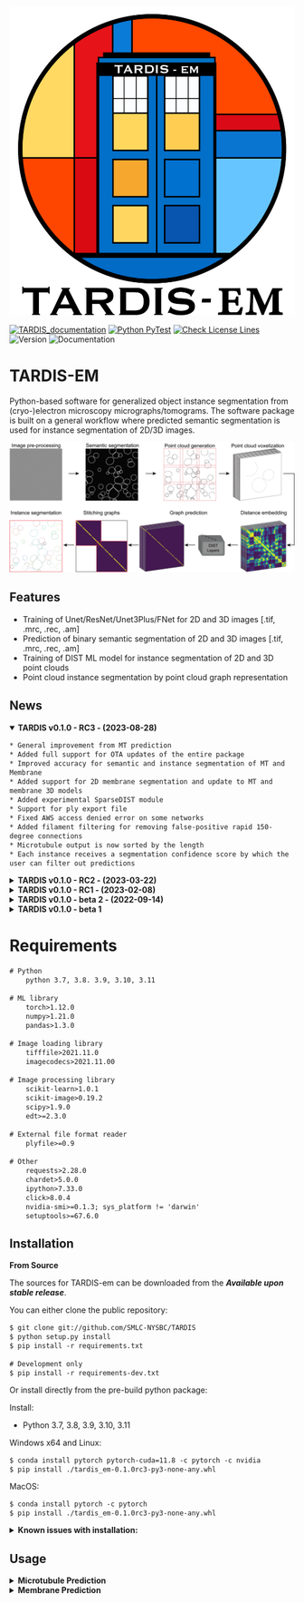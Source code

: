 <p align="center">
  <img src="resources/Tardis_logo_2.png" width="512"/>
</p>

[![TARDIS_documentation](https://github.com/SMLC-NYSBC/TARDIS/actions/workflows/sphinx_documentation.yml/badge.svg)](https://github.com/SMLC-NYSBC/TARDIS/actions/workflows/sphinx_documentation.yml)
[![Python PyTest](https://github.com/SMLC-NYSBC/TARDIS/actions/workflows/python_package.yml/badge.svg?branch=main)](https://github.com/SMLC-NYSBC/TARDIS/actions/workflows/python_package.yml)
[![Check License Lines](https://github.com/SMLC-NYSBC/TARDIS/actions/workflows/licensed.yml/badge.svg)](https://github.com/SMLC-NYSBC/TARDIS/actions/workflows/licensed.yml)
![Version](https://img.shields.io/badge/release-0.1.0_RC3-success)
![Documentation](https://readthedocs.org/projects/tardis/badge/?version=latest)

# TARDIS-EM
Python-based software for generalized object instance segmentation from (cryo-)electron microscopy
micrographs/tomograms. The software package is built on a general workflow where predicted semantic segmentation
is used for instance segmentation of 2D/3D images.

![Tardis Workflow](resources/workflow.jpg)

## Features
* Training of Unet/ResNet/Unet3Plus/FNet for 2D and 3D images [.tif, .mrc, .rec, .am]
* Prediction of binary semantic segmentation of 2D and 3D images [.tif, .mrc, .rec, .am]
* Training of DIST ML model for instance segmentation of 2D and 3D point clouds
* Point cloud instance segmentation by point cloud graph representation

## News
<details open>
    <summary><b>TARDIS v0.1.0 - RC3 - (2023-08-28)</b></summary>

    * General improvement from MT prediction
    * Added full support for OTA updates of the entire package
    * Improved accuracy for semantic and instance segmentation of MT and Membrane
    * Added support for 2D membrane segmentation and update to MT and membrane 3D models
    * Added experimental SparseDIST module
    * Support for ply export file
    * Fixed AWS access denied error on some networks
    * Added filament filtering for removing false-positive rapid 150-degree connections
    * Microtubule output is now sorted by the length
    * Each instance receives a segmentation confidence score by which the user can filter out predictions
</details>

<details>
    <summary><b>TARDIS v0.1.0 - RC2 - (2023-03-22)</b></summary>

    * General improvement from MT prediction
    * Added support for Cry-mem prediction
    * Added support for node (RGB) features in DIST
    * Pre-trained network for Cryo-mem, General-MT, S3DIS dataset
    * Full support for Pytorch 2.0
</details>

<details>
    <summary><b>TARDIS v0.1.0 - RC1 - (2023-02-08)</b></summary>

    * Overall clean-up for the final release 
    * Added full code documentation
    * Added full stable support for MT prediction 
    * Added support for ScanNetV2 dataset prediction with DIST 
    * Added costume TARDIS error and console logo outputs 
    * TARDIS error handling 

</details>

<details>
    <summary><b>TARDIS v0.1.0 - beta 2 - (2022-09-14)</b></summary>

    * Cryo-Membrane 2D support 
    * Stable training and prediction entries for spindletorch and DIST 
    * Restructure and standardize naming and versioning in TARDIS 
    * Combined all side-code into TARDIS 
    * Full support for Amira formats, MRC/REC, TIF 

</details>

<details>
    <summary><b>TARDIS v0.1.0 - beta 1</b></summary>

    * Cryo-Membrane 2D support 
    * Stable training and prediction entries for spindletorch and DIST 
    * Restructure and standardize naming and versioning in TARDIS 
</details>

# Requirements
    # Python
        python 3.7, 3.8. 3.9, 3.10, 3.11

    # ML library
        torch>1.12.0
        numpy>1.21.0
        pandas>1.3.0
    
    # Image loading library
        tifffile>2021.11.0
        imagecodecs>2021.11.00
    
    # Image processing library 
        scikit-learn>1.0.1
        scikit-image>0.19.2
        scipy>1.9.0
        edt>=2.3.0

    # External file format reader
        plyfile>=0.9

    # Other
        requests>2.28.0
        chardet>5.0.0
        ipython>7.33.0
        click>8.0.4
        nvidia-smi>=0.1.3; sys_platform != 'darwin'
        setuptools>=67.6.0


## Installation
**From Source**

The sources for TARDIS-em can be downloaded from the ***Available upon stable release***.

You can either clone the public repository:

    $ git clone git://github.com/SMLC-NYSBC/TARDIS
    $ python setup.py install
    $ pip install -r requirements.txt

    # Development only
    $ pip install -r requirements-dev.txt

Or install directly from the pre-build python package:

Install:
* Python 3.7, 3.8, 3.9, 3.10, 3.11

Windows x64 and Linux:

    $ conda install pytorch pytorch-cuda=11.8 -c pytorch -c nvidia
    $ pip install ./tardis_em-0.1.0rc3-py3-none-any.whl

MacOS:
    
    $ conda install pytorch -c pytorch
    $ pip install ./tardis_em-0.1.0rc3-py3-none-any.whl

<details><summary><b>Known issues with installation:</b></summary>

Linux:

    Error:
        OSError: /lib64/libc.so.6: version `GLIBC_2.18' not found
    
    Solution:
        $ pip install open3d==0.9.0
</details>

## Usage
<details><summary><b>Microtubule Prediction</b></summary>

<details><summary><i>Semantic microtubule prediction:</i></summary>

### Example:
![Prediction example1](resources/tardis_semantic_mt.jpg)

### Usage:
```
recommended usage: tardis_mt [-dir path/to/folder/with/input/tomogram] -out mrc_None
advance usage: tardis_mt [-dir str] [-out str] [-ps int] [-ct float] [-dt float]
                         [-pv int] [-ap str] ...
```

</details>

<details><summary><i>Instance microtubule prediction:</i></summary>

### Example: 
![Prediction example2](resources/tardis_instance_mt.jpg)

### Usage:
```
recommended usage: tardis_mt [-dir path/to/folder/with/input/tomogram]
advance usage: tardis_mt [-dir str] [-out str] [-ps int] [-ct float] [-dt float]
                         [-pv int] [-ap str] ...
```

</details>

```
optional arguments:
  -h, --help            show this help message and exit
  -v, --version         shows the current TARDIS version
  
  
Options:
  -dir, --dir TEXT                Directory with images for prediction with
                                  CNN model.
                                  [default: /local/dir/]
                                  
  -ms, --mask BOOL                Define if you input tomogram images or binary 
                                  mask with pre-segmented microtubules.
                                  [default: False]
                                  
  -ch, --checkpoint TEXT          Optional list of pre-trained weights
                                  [default: None|None]
                                  
  -out, --output_format [None_amSG|am_amSG|mrc_amSG|tif_amSG|None_mrcM|am_mrcM|
                         mrc_mrcM|tif_mrcM|None_tifM|am_tifM|mrc_tifM|tif_tifM|
                         None_mrcM|am_csv|mrc_csv|tif_csv|None_csv|am_None|mrc_None|
                         tif_None|am_ply|mrc_ply|tif_ply|None_ply]
                                  Type of output files. The First optional
                                  output file is the binary mask which can be
                                  of type None [no output], am [Amira], mrc or
                                  tif. The second output is instance segmentation
                                  of objects, which can be output as amSG
                                  [Amira], mrcM [mrc mask], tifM [tif mask],
                                  csv coordinate file [ID, X, Y, Z] or None
                                  [no instance prediction].  
                                  [default: None_amSG]
                                  
  -ps, --patch_size INTEGER       Size of image patch used for prediction.
                                  This will break the tomogram volumes into 3D
                                  patches where each patch will be separately
                                  predicted and then stitched back together
                                  with 25% overlap.  
                                  [default: 128]
                                  
  -rt, --rotate BOOLEAN           If True, during CNN prediction image is
                                  rotated 4x by 90 degrees. This will increase
                                  prediction time 4x. However, may lead to more
                                  cleaner output.  
                                  [default: True]
                                  
  -ct, --cnn_threshold FLOAT      Threshold used for CNN prediction.
                                  [default: 0.25]
                                  
  -dt, --dist_threshold FLOAT     Threshold used for instance prediction.
                                  [default: 0.5]
                                  
  -pv, --points_in_patch INTEGER  Size of the cropped point cloud, given as a
                                  max. number of points per crop. This will
                                  break generated from the binary mask point
                                  cloud into smaller patches with overlap.
                                  [default: 1000]
                                  
  -ap, --amira_prefix TEXT        If dir/amira folder exists, TARDIS will search
                                  for files with a given prefix (e.g.
                                  file_name.CorrelationLines.am). If the
                                  the correct file is found, TARDIS will use its
                                  instance segmentation with ZiB Amira
                                  prediction, and output additional file
                                  called file_name_AmiraCompare.am.  
                                  [default: .CorrelationLines]
  -fl, --filter_by_length INTEGER
                                  Filtering parameters for microtubules,
                                  defining maximum microtubule length in
                                  angstrom. All filaments shorter than this
                                  length will be deleted.
                                  [default: 500]
                                  
  -cs, --connect_splines INTEGER  Filtering parameter for microtubules. Some
                                  microtubules may be predicted incorrectly as
                                  two separate filaments. To overcome this
                                  during filtering for each spline, we
                                  determine the vector in which the filament end
                                  is facing and we connect all filaments that
                                  faces the same direction and are within the
                                  given connection distance in Angstrom.
                                  [default: 2500]
                                  
  -cr, --connect_cylinder INTEGER
                                  Filtering parameter for microtubules. To
                                  reduce false positives from connecting
                                  filaments, we reduce the search area to
                                  cylinder radius is given in Angstrom. For each
                                  spline we determine the vector in which the filament
                                  end is facing and we search for a filament
                                  that faces the same direction and their end
                                  can be found within a cylinder.
                                  [default: 250]
                                  
  -acd, --amira_compare_distance INTEGER
                                  If dir/amira/file_amira_prefix.am is
                                  recognized, TARDIS runs a comparison between
                                  its instance segmentation and ZiB Amira
                                  prediction. The comparison is done by
                                  evaluating the distance of two filaments
                                  from each other. This parameter defines the
                                  the maximum distance used to evaluate the
                                  similarity between two splines based on
                                  their coordinates [A].
                                  [default: 175]
                                  
  -aip, --amira_inter_probability FLOAT
                                  If dir/amira/file_amira_prefix.am is
                                  recognized, TARDIS runs a comparison between
                                  its instance segmentation and ZiB Amira
                                  prediction. This parameter defines the
                                  interaction threshold used to identify
                                  splines that are similar overlaps between
                                  TARDIS and ZiB Amira.
                                  [default: 0.25]
                                  
  -dv, --device TEXT              Define which device to use for training:
                                  gpu: Use ID 0 GPUcpu: Usa CPUmps: Apple
                                  silicon (experimental)0-9 - specified GPU
                                  device id to use.
                                  [default: 0]
                                  
  -db, --debug BOOLEAN            If True, save the output from each step for
                                  debugging.
                                  [default: False]
                      
```

</details>


<details><summary><b>Membrane Prediction</b></summary>

```
optional arguments:
  -h, --help            show this help message and exit
  -v, --version         shows the current TARDIS version
  
  
  -dir, --dir TEXT                Directory with images for prediction with
                                  CNN model.  
                                  [default: /local/dir/]

  -ms, --mask BOOL                Define if you input tomogram images or binary 
                                  mask with pre-segmented microtubules.
                                  [default: False]
                                                      
  -ch, --checkpoint TEXT          Optional list of pre-trained weights
                                  [default: None|None]
                                   
  -out, --output_format [None_amSG|am_amSG|mrc_amSG|tif_amSG|None_mrcM|am_mrcM|
                         mrc_mrcM|tif_mrcM|None_tifM|am_tifM|mrc_tifM|tif_tifM|
                         None_mrcM|am_csv|mrc_csv|tif_csv|None_csv|am_None|mrc_None|
                         tif_None|am_ply|mrc_ply|tif_ply|None_ply]
                                  Type of output files. The First optional
                                  output file is the binary mask which can be
                                  of type None [no output], am [Amira], mrc or
                                  tif. Second output is instance segmentation
                                  of objects, which can be output as amSG
                                  [Amira], mrcM [mrc mask], tifM [tif mask],
                                  csv coordinate file [ID, X, Y, Z] or None
                                  [no instance prediction].  
                                  [default: mrc_None]
                                  
  -ps, --patch_size INTEGER       Size of image patch used for prediction.
                                  This will break the tomogram volumes into 3D
                                  patches where each patch will be separately
                                  predicted and then stitched back together
                                  with 25% overlap.  
                                  [default: 256]
                                  
  -rt, --rotate BOOLEAN           If True, during CNN prediction image is
                                  rotate 4x by 90 degrees.This will increase
                                  prediction time 4x. However, may lead to more
                                  cleaner output.  
                                  [default: True]
                                  
  -ct, --cnn_threshold FLOAT      Threshold used for CNN prediction.
                                  [default: 0.5]
                                  
  -dt, --dist_threshold FLOAT     Threshold used for instance prediction.
                                  [default: 0.95]
                                  
  -pv, --points_in_patch INTEGER  Size of the cropped point cloud, given as a
                                  max. number of points per crop. This will
                                  break generated from the binary mask point
                                  cloud into smaller patches with overlap.
                                  [default: 1000]
                                  
  -dv, --device TEXT              Define which device to use for training:
                                  gpu: Use ID 0 GPUcpu: Usa CPUmps: Apple
                                  silicon0-9 - specified GPU device id to use
                                  [default: 0]
                                  
  -db, --debug BOOLEAN            If True, save the output from each step for
                                  debugging.  [default: False]
```

<details><summary><i>Semantic membrane prediction:</i></summary>

### Example: 
![Prediction example3](resources/tardis_semantic_mem.jpg)

### Usage:

```
2D prediction
-------------

recommended usage: tardis_mem2d [-dir path/to/folder/with/input/tomogram] -out mrc_None
advance usage: tardis_mem [-dir str] [-out str] [-ps int] ...

3D prediction
-------------
recommended usage: tardis_mem [-dir path/to/folder/with/input/tomogram] -out mrc_None
advance usage: tardis_mem [-dir str] [-out str] [-ps int] ...
```

</details>

<details><summary><i>Instance membrane prediction:</i></summary>

### Example: 
![Prediction example4](resources/tardis_instance_mem.jpg)

### Usage:

```

2D prediction
-------------

recommended usage: tardis_mem2d [-dir path/to/folder/with/input/tomogram]
advance usage: tardis_mem [-dir str] [-out str] [-ps int] ...

3D prediction
-------------
recommended usage: tardis_mem [-dir path/to/folder/with/input/tomogram]
advance usage: tardis_mem [-dir str] [-out str] [-ps int] ...
```


</details>

</details>
